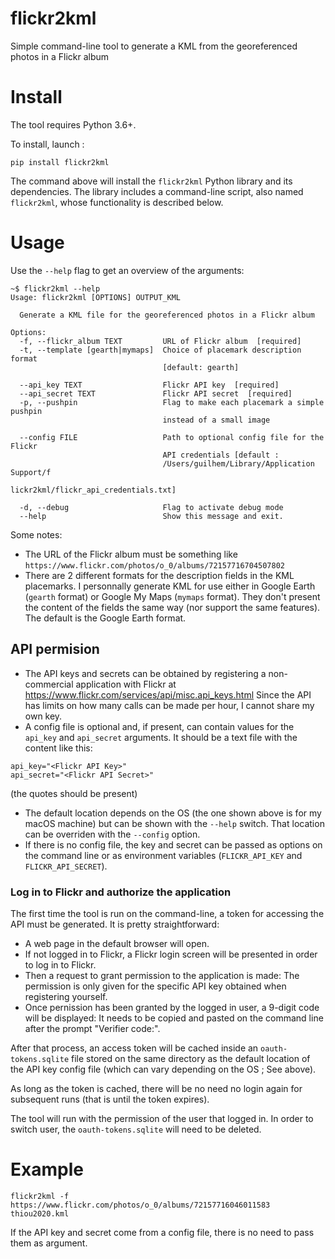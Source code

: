 # flickr2kml

Simple command-line tool to generate a KML from the georeferenced photos in a Flickr album

# Install

The tool requires Python 3.6+.

To install, launch :

```console
pip install flickr2kml
```

The command above will install the `flickr2kml` Python library and its dependencies. The library includes a command-line script, also named `flickr2kml`, whose functionality is described below.

# Usage

Use the `--help` flag to get an overview of the arguments:

```
~$ flickr2kml --help
Usage: flickr2kml [OPTIONS] OUTPUT_KML

  Generate a KML file for the georeferenced photos in a Flickr album

Options:
  -f, --flickr_album TEXT         URL of Flickr album  [required]
  -t, --template [gearth|mymaps]  Choice of placemark description format
                                  [default: gearth]

  --api_key TEXT                  Flickr API key  [required]
  --api_secret TEXT               Flickr API secret  [required]
  -p, --pushpin                   Flag to make each placemark a simple pushpin
                                  instead of a small image

  --config FILE                   Path to optional config file for the Flickr
                                  API credentials [default :
                                  /Users/guilhem/Library/Application Support/f
                                  lickr2kml/flickr_api_credentials.txt]

  -d, --debug                     Flag to activate debug mode
  --help                          Show this message and exit.
  ```

Some notes:
- The URL of the Flickr album must be something like `https://www.flickr.com/photos/o_0/albums/72157716704507802`
- There are 2 different formats for the description fields in the KML placemarks. I personnally generate KML for use either in Google Earth (`gearth` format) or Google My Maps (`mymaps` format). They don't present the content of the fields the same way (nor support the same features). The default is the Google Earth format.

## API permision

- The API keys and secrets can be obtained by registering a non-commercial application with Flickr at https://www.flickr.com/services/api/misc.api_keys.html Since the API has limits on how many calls can be made per hour, I cannot share my own key.
- A config file is optional and, if present, can contain values for the `api_key` and `api_secret` arguments. It should be a text file with the content like this:
```
api_key="<Flickr API Key>"
api_secret="<Flickr API Secret>"
```
(the quotes should be present)
- The default location depends on the OS (the one shown above is for my macOS machine) but can be shown with the `--help` switch. That location can be overriden with the `--config` option.
- If there is no config file, the key and secret can be passed as options on the command line or as environment variables (`FLICKR_API_KEY` and `FLICKR_API_SECRET`).

### Log in to Flickr and authorize the application

The first time the tool is run on the command-line, a token for accessing the API must be generated. It is pretty straightforward:
- A web page in the default browser will open. 
- If not logged in to Flickr, a Flickr login screen will be presented in order to log in to Flickr. 
- Then a request to grant permission to the application is made: The permission is only given for the specific API key obtained when registering yourself.
- Once pernission has been granted by the logged in user, a 9-digit code will be displayed: It needs to be copied and pasted on the command line after the prompt "Verifier code:".

After that process, an access token will be cached inside an `oauth-tokens.sqlite` file stored on the same directory as the default location of the API key config file (which can vary depending on the OS ; See above).

As long as the token is cached, there will be no need no login again for subsequent runs (that is until the token expires).

The tool will run with the permission of the user that logged in. In order to switch user, the `oauth-tokens.sqlite` will need to be deleted.

# Example

```
flickr2kml -f https://www.flickr.com/photos/o_0/albums/72157716046011583 thiou2020.kml
```

If the API key and secret come from a config file, there is no need to pass them as argument.
